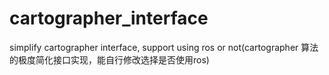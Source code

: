 # cartographer_interface
simplify cartographer interface, support using ros or not(cartographer 算法的极度简化接口实现，能自行修改选择是否使用ros)
